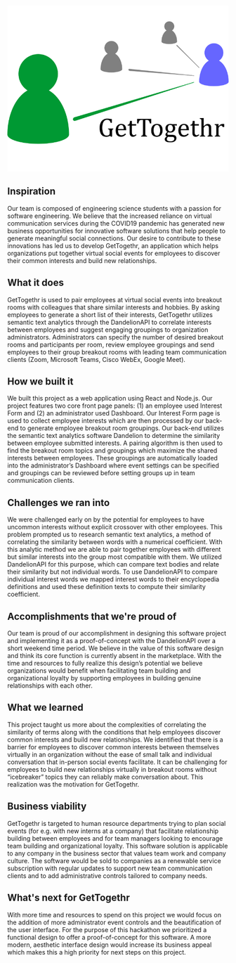 ![Alt text](GetTogethr.png "GetTogethr")
## Inspiration
Our team is composed of engineering science students with a passion for software engineering. We believe that the increased reliance on virtual communication services during the COVID19 pandemic has generated new business opportunities for innovative software solutions that help people to generate meaningful social connections. Our desire to contribute to these innovations has led us to develop GetTogethr, an application which helps organizations put together virtual social events for employees to discover their common interests and build new relationships.
## What it does
GetTogethr is used to pair employees at virtual social events into breakout rooms with colleagues that share similar interests and hobbies. By asking employees to generate a short list of their interests, GetTogethr utilizes semantic text analytics through the DandelionAPI to correlate interests between employees and suggest engaging groupings to organization administrators. Administrators can specify the number of desired breakout rooms and participants per room, review employee groupings and send employees to their group breakout rooms with leading team communication clients (Zoom, Microsoft Teams, Cisco WebEx, Google Meet).
## How we built it
We built this project as a web application using React and Node.js. Our project features two core front page panels: (1) an employee used Interest Form and (2) an administrator used Dashboard. Our Interest Form page is used to collect employee interests which are then processed by our back-end to generate employee breakout room groupings. Our back-end utilizes the semantic text analytics software Dandelion to determine the similarity between employee submitted interests. A pairing algorithm is then used to find the breakout room topics and groupings which maximize the shared interests between employees. These groupings are automatically loaded into the administrator’s Dashboard where event settings can be specified and groupings can be reviewed before setting groups up in team communication clients.
## Challenges we ran into
We were challenged early on by the potential for employees to have uncommon interests without explicit crossover with other employees. This problem prompted us to research semantic text analytics, a method of correlating the similarity between words with a numerical coefficient. With this analytic method we are able to pair together employees with different but similar interests into the group most compatible with them. We utilized DandelionAPI for this purpose, which can compare text bodies and relate their similarity but not individual words. To use DandelionAPI to compare individual interest words we mapped interest words to their encyclopedia definitions and used these definition texts to compute their similarity coefficient.
## Accomplishments that we're proud of
Our team is proud of our accomplishment in designing this software project and implementing it as a proof-of-concept with the DandelionAPI over a short weekend time period. We believe in the value of this software design and think its core function is currently absent in the marketplace. With the time and resources to fully realize this design’s potential we believe organizations would benefit when facilitating team building and organizational loyalty by supporting employees in building genuine relationships with each other.
## What we learned
This project taught us more about the complexities of correlating the similarity of terms along with the conditions that help employees discover common interests and build new relationships. We identified that there is a barrier for employees to discover common interests between themselves virtually in an organization without the ease of small talk and individual conversation that in-person social events facilitate. It can be challenging for employees to build new relationships virtually in breakout rooms without “icebreaker” topics they can reliably make conversation about. This realization was the motivation for GetTogethr.
## Business viability
GetTogethr is targeted to human resource departments trying to plan social events (for e.g. with new interns at a company) that facilitate relationship building between employees and for team managers looking to encourage team building and organizational loyalty. This software solution is applicable to any company in the business sector that values team work and company culture. The software would be sold to companies as a renewable service subscription with regular updates to support new team communication clients and to add administrative controls tailored to company needs.
## What's next for GetTogethr
With more time and resources to spend on this project we would focus on the addition of more administrator event controls and the beautification of the user interface. For the purpose of this hackathon we prioritized a functional design to offer a proof-of-concept for this software. A more modern, aesthetic interface design would increase its business appeal which makes this a high priority for next steps on this project.

